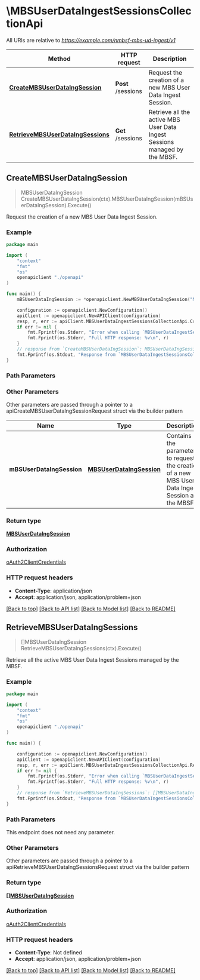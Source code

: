 # \MBSUserDataIngestSessionsCollectionApi

All URIs are relative to *https://example.com/nmbsf-mbs-ud-ingest/v1*

Method | HTTP request | Description
------------- | ------------- | -------------
[**CreateMBSUserDataIngSession**](MBSUserDataIngestSessionsCollectionApi.md#CreateMBSUserDataIngSession) | **Post** /sessions | Request the creation of a new MBS User Data Ingest Session.
[**RetrieveMBSUserDataIngSessions**](MBSUserDataIngestSessionsCollectionApi.md#RetrieveMBSUserDataIngSessions) | **Get** /sessions | Retrieve all the active MBS User Data Ingest Sessions managed by the MBSF.



## CreateMBSUserDataIngSession

> MBSUserDataIngSession CreateMBSUserDataIngSession(ctx).MBSUserDataIngSession(mBSUserDataIngSession).Execute()

Request the creation of a new MBS User Data Ingest Session.

### Example

```go
package main

import (
    "context"
    "fmt"
    "os"
    openapiclient "./openapi"
)

func main() {
    mBSUserDataIngSession := *openapiclient.NewMBSUserDataIngSession("MbsUserServId_example", map[string]MBSDistributionSessionInfo{"key": *openapiclient.NewMBSDistributionSessionInfo("MaxContBitRate_example", openapiclient.DistributionMethod{DistributionMethodOneOf: penapiclient.DistributionMethod_oneOf("OBJECT")})}) // MBSUserDataIngSession | Contains the parameters to request the creation of a new MBS User Data Ingest Session  at the MBSF. 

    configuration := openapiclient.NewConfiguration()
    apiClient := openapiclient.NewAPIClient(configuration)
    resp, r, err := apiClient.MBSUserDataIngestSessionsCollectionApi.CreateMBSUserDataIngSession(context.Background()).MBSUserDataIngSession(mBSUserDataIngSession).Execute()
    if err != nil {
        fmt.Fprintf(os.Stderr, "Error when calling `MBSUserDataIngestSessionsCollectionApi.CreateMBSUserDataIngSession``: %v\n", err)
        fmt.Fprintf(os.Stderr, "Full HTTP response: %v\n", r)
    }
    // response from `CreateMBSUserDataIngSession`: MBSUserDataIngSession
    fmt.Fprintf(os.Stdout, "Response from `MBSUserDataIngestSessionsCollectionApi.CreateMBSUserDataIngSession`: %v\n", resp)
}
```

### Path Parameters



### Other Parameters

Other parameters are passed through a pointer to a apiCreateMBSUserDataIngSessionRequest struct via the builder pattern


Name | Type | Description  | Notes
------------- | ------------- | ------------- | -------------
 **mBSUserDataIngSession** | [**MBSUserDataIngSession**](MBSUserDataIngSession.md) | Contains the parameters to request the creation of a new MBS User Data Ingest Session  at the MBSF.  | 

### Return type

[**MBSUserDataIngSession**](MBSUserDataIngSession.md)

### Authorization

[oAuth2ClientCredentials](../README.md#oAuth2ClientCredentials)

### HTTP request headers

- **Content-Type**: application/json
- **Accept**: application/json, application/problem+json

[[Back to top]](#) [[Back to API list]](../README.md#documentation-for-api-endpoints)
[[Back to Model list]](../README.md#documentation-for-models)
[[Back to README]](../README.md)


## RetrieveMBSUserDataIngSessions

> []MBSUserDataIngSession RetrieveMBSUserDataIngSessions(ctx).Execute()

Retrieve all the active MBS User Data Ingest Sessions managed by the MBSF.

### Example

```go
package main

import (
    "context"
    "fmt"
    "os"
    openapiclient "./openapi"
)

func main() {

    configuration := openapiclient.NewConfiguration()
    apiClient := openapiclient.NewAPIClient(configuration)
    resp, r, err := apiClient.MBSUserDataIngestSessionsCollectionApi.RetrieveMBSUserDataIngSessions(context.Background()).Execute()
    if err != nil {
        fmt.Fprintf(os.Stderr, "Error when calling `MBSUserDataIngestSessionsCollectionApi.RetrieveMBSUserDataIngSessions``: %v\n", err)
        fmt.Fprintf(os.Stderr, "Full HTTP response: %v\n", r)
    }
    // response from `RetrieveMBSUserDataIngSessions`: []MBSUserDataIngSession
    fmt.Fprintf(os.Stdout, "Response from `MBSUserDataIngestSessionsCollectionApi.RetrieveMBSUserDataIngSessions`: %v\n", resp)
}
```

### Path Parameters

This endpoint does not need any parameter.

### Other Parameters

Other parameters are passed through a pointer to a apiRetrieveMBSUserDataIngSessionsRequest struct via the builder pattern


### Return type

[**[]MBSUserDataIngSession**](MBSUserDataIngSession.md)

### Authorization

[oAuth2ClientCredentials](../README.md#oAuth2ClientCredentials)

### HTTP request headers

- **Content-Type**: Not defined
- **Accept**: application/json, application/problem+json

[[Back to top]](#) [[Back to API list]](../README.md#documentation-for-api-endpoints)
[[Back to Model list]](../README.md#documentation-for-models)
[[Back to README]](../README.md)

